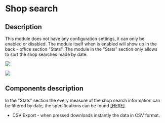 # Shop search

## Description

This module does not have any configuration settings, it can only be enabled or disabled. The module itself when is enabled will show up in the back - office section "Stats". The module in the "Stats" section only allows to sort the shop searches made by date.

![](<../../../../../.gitbook/assets/Screenshot 2022-08-16 at 13-52-29 Module manager • test.png>)

![](<../../../../../.gitbook/assets/Screenshot 2022-08-16 at 14-05-28 Stats • test.png>)



## Components description



In the "Stats" section the every measure of the shop search information can be filtered by date, the specifications can be found [\[HERE\]](../../../common-components/stats-common-component/filtering-components-in-stats.md).

* CSV Export - when pressed downloads instantly the data in CSV format.
